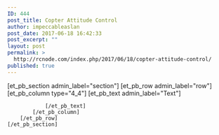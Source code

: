 ```yaml
---
ID: 444
post_title: Copter Attitude Control
author: impeccableaslan
post_date: 2017-06-18 16:42:33
post_excerpt: ""
layout: post
permalink: >
  http://rcnode.com/index.php/2017/06/18/copter-attitude-control/
published: true
---
```

[et_pb_section admin_label="section"]
		[et_pb_row admin_label="row"]
			[et_pb_column type="4_4"]
				[et_pb_text admin_label="Text"]
					
				[/et_pb_text]
			[/et_pb_column]
		[/et_pb_row]
	[/et_pb_section]